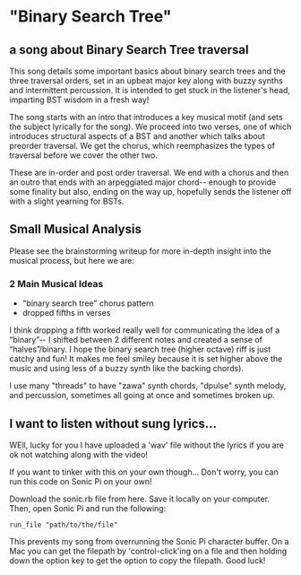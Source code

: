# "Binary Search Tree"
## a song about Binary Search Tree traversal

This song details some important basics about binary search trees and the three traversal orders,
set in an upbeat major key along with buzzy synths and intermittent percussion. 
It is intended to get stuck in the listener's head, imparting BST wisdom in a fresh way!

The song starts with an intro that introduces a key musical motif (and sets the subject lyrically for the song).
We proceed into two verses, one of which introduces structural aspects of a BST and another which talks about preorder traversal.
We get the chorus, which reemphasizes the types of traversal before we cover the other two.

These are in-order and post order traversal.
We end with a chorus and then an outro that ends with an arpeggiated major chord-- enough to provide some finality but also,
ending on the way up, hopefully sends the listener off with a slight yearning for BSTs.

## Small Musical Analysis

Please see the brainstorming writeup for more in-depth insight into the musical process, but here we are:

### 2 Main Musical Ideas
<ul>
  <li>"binary search tree" chorus pattern</li>
  <li>dropped fifths in verses </li>
  
</ul>
I think dropping a fifth worked really well for communicating the idea of a “binary”-- I shifted between 2 different notes and created a sense of “halves”/binary. 
I hope the binary search tree (higher octave) riff is just catchy and fun! It makes me feel smiley because it is set higher above the music and using less of a buzzy synth like the backing chords). 

I use many "threads" to have "zawa" synth chords, "dpulse" synth melody, and percussion, sometimes all going at once and sometimes broken up.


## I want to listen without sung lyrics...

WEll, lucky for you I have uploaded a 'wav' file without the lyrics if you are ok not watching along with the video!


If you want to tinker with this on your own though...
Don't worry, you can run this code on Sonic Pi on your own!


Download the sonic.rb file from here. Save it locally on your computer.
Then, open Sonic Pi and run the following: 

```
run_file "path/to/the/file"
```
This prevents my song from overrunning the Sonic Pi character buffer.
On a Mac you can get the filepath by 'control-click'ing on a file and then holding down the option key to get the option to copy the filepath. Good
luck!
